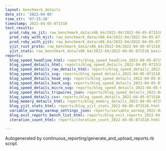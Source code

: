 ```yaml
---
layout: benchmark_details
date_str: '2022-04-05'
time_str: '07:15:10'
timestamp: 2022-04-05-071510
test_results:
  prod_ruby_no_jit: raw_benchmark_data/x86_64/2022-04/2022-04-05-071510_basic_benchmark_prod_ruby_no_jit.json
  prod_ruby_with_mjit: raw_benchmark_data/x86_64/2022-04/2022-04-05-071510_basic_benchmark_prod_ruby_with_mjit.json
  prod_ruby_with_yjit: raw_benchmark_data/x86_64/2022-04/2022-04-05-071510_basic_benchmark_prod_ruby_with_yjit.json
  yjit_rust_proto: raw_benchmark_data/x86_64/2022-04/2022-04-05-071510_basic_benchmark_yjit_rust_proto.json
  yjit_stats: raw_benchmark_data/x86_64/2022-04/2022-04-05-071510_basic_benchmark_yjit_stats.json
reports:
  blog_speed_headline_html: reports/blog_speed_headline_2022-04-05-071510.html
  blog_speed_details_html: reports/blog_speed_details_2022-04-05-071510.html
  blog_speed_details_raw_details_html: reports/blog_speed_details_2022-04-05-071510.raw_details.html
  blog_speed_details_svg: reports/blog_speed_details_2022-04-05-071510.svg
  blog_speed_details_head_svg: reports/blog_speed_details_2022-04-05-071510.head.svg
  blog_speed_details_back_svg: reports/blog_speed_details_2022-04-05-071510.back.svg
  blog_speed_details_micro_svg: reports/blog_speed_details_2022-04-05-071510.micro.svg
  blog_speed_details_tripwires_json: reports/blog_speed_details_2022-04-05-071510.tripwires.json
  blog_speed_details_csv: reports/blog_speed_details_2022-04-05-071510.csv
  blog_memory_details_html: reports/blog_memory_details_2022-04-05-071510.html
  blog_yjit_stats_html: reports/blog_yjit_stats_2022-04-05-071510.html
  variable_warmup_warmup_settings_json: reports/variable_warmup_2022-04-05-071510.warmup_settings.json
  blog_exit_reports_bench_list_html: reports/blog_exit_reports_2022-04-05-071510.bench_list.html
  iteration_count_html: reports/iteration_count_2022-04-05-071510.html

---
```

Autogenerated by continuous_reporting/generate_and_upload_reports.rb script.
